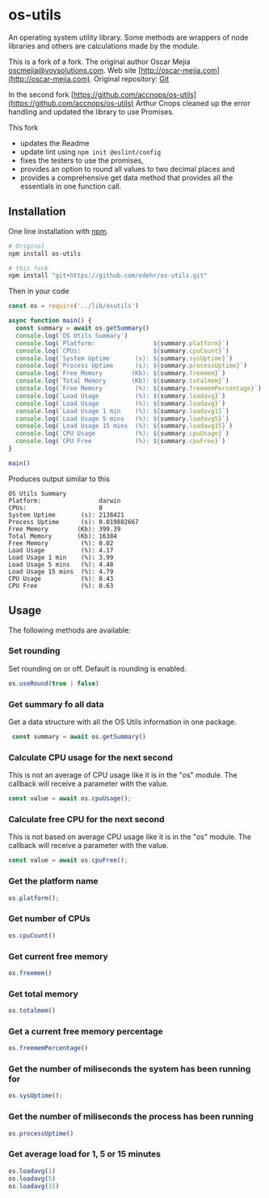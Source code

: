 os-utils
========

An operating system utility library. Some methods are wrappers of node libraries
and others are calculations made by the module.

This is a fork of a fork.  The original author Oscar Mejia [oscmejia@vovsolutions.com](mailto:oscmejia@vovsolutions.com). Web site [http://oscar-mejia.com](http://oscar-mejia.com).
Original repository: 
[Git](https://github.com/oscmejia/os-utils) 

In the second fork [https://github.com/accnops/os-utils](https://github.com/accnops/os-utils)  Arthur Cnops 
cleaned up the error handling and updated the library to use Promises.

This fork 
- updates the Readme
- update lint using ````npm init @eslint/config````
- fixes the testers to use the promises, 
- provides an option to round all values to two decimal places and 
- provides a comprehensive get data method that provides all the essentials in one function call.

## Installation

One line installation with [npm](http://npmjs.org). 
```bash
# Original
npm install os-utils

# this fork
npm install "git+https://github.com/edehr/os-utils.git"
```

Then in your code 
```js
const os = require('../lib/osutils')

async function main() {
  const summary = await os.getSummary()
  console.log('OS Utils Summary')
  console.log(`Platform:                ${summary.platform}`)
  console.log(`CPUs:                    ${summary.cpuCount}`)
  console.log(`System Uptime       (s): ${summary.sysUptime}`)
  console.log(`Process Uptime      (s): ${summary.processUptime}`)
  console.log(`Free Memory        (Kb): ${summary.freemem}`)
  console.log(`Total Memory       (Kb): ${summary.totalmem}`)
  console.log(`Free Memory         (%): ${summary.freememPercentage}`)
  console.log(`Load Usage          (%): ${summary.loadavg}`)
  console.log(`Load Usage          (%): ${summary.loadavg}`)
  console.log(`Load Usage 1 min    (%): ${summary.loadavg1}`)
  console.log(`Load Usage 5 mins   (%): ${summary.loadavg5}`)
  console.log(`Load Usage 15 mins  (%): ${summary.loadavg15}`)
  console.log(`CPU Usage           (%): ${summary.cpuUsage}`)
  console.log(`CPU Free            (%): ${summary.cpuFree}`)
}

main()
```
Produces output similar to this 
```shell
OS Utils Summary
Platform:                darwin
CPUs:                    8
System Uptime       (s): 2138421
Process Uptime      (s): 0.019882667
Free Memory        (Kb): 399.39
Total Memory       (Kb): 16384
Free Memory         (%): 0.02
Load Usage          (%): 4.17
Load Usage 1 min    (%): 3.99
Load Usage 5 mins   (%): 4.48
Load Usage 15 mins  (%): 4.79
CPU Usage           (%): 0.43
CPU Free            (%): 0.63
```

## Usage

The following methods are available:

### Set rounding
Set rounding on or off.  Default is rounding is enabled.
```js 
os.useRound(true | false)
```

### Get summary fo all data
Get a data structure with all the OS Utils information in one package.
```js 
 const summary = await os.getSummary()
```

### Calculate CPU usage for the next second
This is not an average of CPU usage like it is in the "os" module. The callback will receive a parameter with the value.
```js
const value = await os.cpuUsage();
```

### Calculate free CPU for the next second
This is not based on average CPU usage like it is in the "os" module. The callback will receive a parameter with the value.
```js
const value = await os.cpuFree();
```

### Get the platform name
```js
os.platform();
```

### Get number of CPUs
```js
os.cpuCount()
```

### Get current free memory
```js
os.freemem()
```

### Get total memory
```js
os.totalmem()
```

### Get a current free memory percentage
```js
os.freememPercentage()
```

### Get the number of miliseconds the system has been running for
```js
os.sysUptime();
```

### Get the number of miliseconds the process has been running
```js
os.processUptime() 
```

### Get average load for 1, 5 or 15 minutes
```js
os.loadavg(1)
os.loadavg(5)
os.loadavg(15)
```
